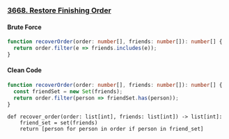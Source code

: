 ### [3668. Restore Finishing Order](https://leetcode.com/problems/restore-finishing-order/)
#### Brute Force
```Typescript
function recoverOrder(order: number[], friends: number[]): number[] {
  return order.filter(e => friends.includes(e));
}
```
#### Clean Code
```Typescript
function recoverOrder(order: number[], friends: number[]): number[] {
  const friendSet = new Set(friends);
  return order.filter(person => friendSet.has(person));
}
```
```Python3
def recover_order(order: list[int], friends: list[int]) -> list[int]:
    friend_set = set(friends)
    return [person for person in order if person in friend_set]

```
